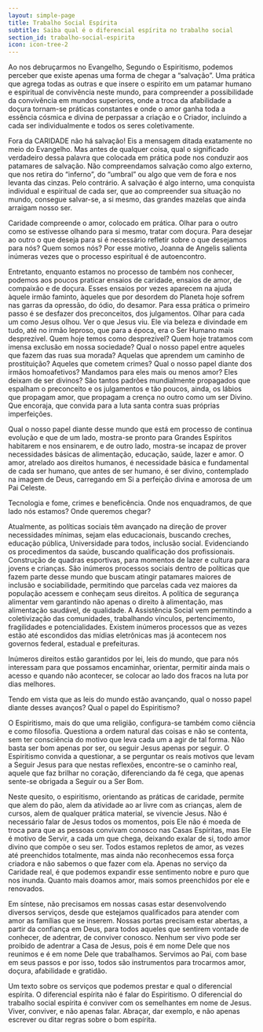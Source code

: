 ```yaml
---
layout: simple-page
title: Trabalho Social Espírita
subtitle: Saiba qual é o diferencial espírita no trabalho social
section_id: trabalho-social-espirita
icon: icon-tree-2
---
```


Ao nos debruçarmos no Evangelho, Segundo o Espiritismo, podemos perceber que existe apenas uma forma de chegar a “salvação”. Uma prática que agrega todas as outras e que insere o espírito em um patamar humano e espiritual de convivência neste mundo, para compreender a possibilidade da convivência em mundos superiores, onde a troca da afabilidade a doçura tornam-se práticas constantes e onde o amor ganha toda a essência cósmica e divina de perpassar a criação e o Criador, incluindo a cada ser individualmente e todos os seres coletivamente.

Fora da CARIDADE não há salvação! Eis a mensagem ditada exatamente no meio do Evangelho. Mas antes de qualquer coisa, qual o significado verdadeiro dessa palavra que colocada em prática pode nos conduzir aos patamares de salvação. Não compreendamos salvação como algo externo, que nos retira do “inferno”, do “umbral” ou algo que vem de fora e nos levanta das cinzas. Pelo contrário. A salvação é algo interno, uma conquista individual e espiritual de cada ser, que ao compreender sua situação no mundo, consegue salvar-se, a si mesmo, das grandes mazelas que ainda arraigam nosso ser.

Caridade compreende o amor, colocado em prática. Olhar para o outro como se estivesse olhando para si mesmo, tratar com doçura. Para desejar ao outro o que deseja para si é necessário refletir sobre o que desejamos para nós? Quem somos nós? Por esse motivo, Joanna de Angelis salienta inúmeras vezes que o processo espiritual é de autoencontro.

Entretanto, enquanto estamos no processo de também nos conhecer, podemos aos poucos praticar ensaios de caridade, ensaios de amor, de compaixão e de doçura. Esses ensaios por vezes aparecem na ajuda àquele irmão faminto, àqueles que por desordem do Planeta hoje sofrem nas garras da opressão, do ódio, do desamor. Para essa prática o primeiro passo é se desfazer dos preconceitos, dos julgamentos. Olhar para cada um como Jesus olhou. Ver o que Jesus viu. Ele via beleza e divindade em tudo, até no irmão leproso, que para a época, era o Ser Humano mais desprezível. Quem hoje temos como desprezível? Quem hoje tratamos com imensa exclusão em nossa sociedade? Qual o nosso papel entre aqueles que fazem das ruas sua morada? Aquelas que aprendem um caminho de prostituição? Aqueles que cometem crimes? Qual o nosso papel diante dos irmãos homoafetivos? Mandamos para eles mais ou menos amor? Eles deixam de ser divinos? São tantos padrões mundialmente propagados que espalham o preconceito e os julgamentos e tão poucos, ainda, os lábios que propagam amor, que propagam a crença no outro como um ser Divino. Que encoraja, que convida para a luta santa contra suas próprias imperfeições.

Qual o nosso papel diante desse mundo que está em processo de continua evolução e que de um lado, mostra-se pronto para Grandes Espíritos habitarem e nos ensinarem, e de outro lado, mostra-se incapaz de prover necessidades básicas de alimentação, educação, saúde, lazer e amor. O amor, atrelado aos direitos humanos, é necessidade básica e fundamental de cada ser humano, que antes de ser humano, é ser divino, contemplado na imagem de Deus, carregando em Si a perfeição divina e amorosa de um Pai Celeste.

Tecnologia e fome, crimes e beneficência. Onde nos enquadramos, de que lado nós estamos? Onde queremos chegar?

Atualmente, as políticas sociais têm avançado na direção de prover necessidades mínimas, sejam elas educacionais, buscando creches, educação pública, Universidade para todos, inclusão social. Evidenciando os procedimentos da saúde, buscando qualificação dos profissionais. Construção de quadras esportivas, para momentos de lazer e cultura para jovens e crianças. São inúmeros processos sociais dentro de políticas que fazem parte desse mundo que buscam atingir patamares maiores de inclusão e sociabilidade, permitindo que parcelas cada vez maiores da população acessem e conheçam seus direitos. A política de segurança alimentar vem garantindo não apenas o direito à alimentação, mas alimentação saudável, de qualidade. A Assistência Social vem permitindo a coletivização das comunidades, trabalhando vínculos, pertencimento, fragilidades e potencialidades. Existem inúmeros processos que as vezes estão até escondidos das mídias eletrônicas mas já acontecem nos governos federal, estadual e prefeituras.

Inúmeros direitos estão garantidos por lei, leis do mundo, que para nós interessam para que possamos encaminhar, orientar, permitir ainda mais o acesso e quando não acontecer, se colocar ao lado dos fracos na luta por dias melhores.
 
Tendo em vista que as leis do mundo estão avançando, qual o nosso papel diante desses avanços? Qual o papel do Espiritismo?

O Espiritismo, mais do que uma religião, configura-se também como ciência e como filosofia. Questiona a ordem natural das coisas e não se contenta, sem ter consciência do motivo que leva cada um a agir de tal forma. Não basta ser bom apenas por ser, ou seguir Jesus apenas por seguir. O Espiritismo convida a questionar, a se perguntar os reais motivos que levam a Seguir Jesus para que nestas reflexões, encontre-se o caminho real, aquele que faz brilhar no coração, diferenciando da fé cega, que apenas sente-se obrigada a Seguir ou a Ser Bom.

Neste quesito, o espiritismo, orientando as práticas de caridade, permite que alem do pão, alem da atividade ao ar livre com as crianças, alem de cursos, alem de qualquer prática material, se vivencie Jesus. Não é necessário falar de Jesus todos os momentos, pois Ele não é moeda de troca para que as pessoas convivam conosco nas Casas Espíritas, mas Ele é motivo de Servir, a cada um que chega, deixando exalar de si, todo amor divino que compõe o seu ser. Todos estamos repletos de amor, as vezes até preenchidos totalmente, mas ainda não reconhecemos essa força criadora e não sabemos o que fazer com ela. Apenas no serviço da Caridade real, é que podemos expandir esse sentimento nobre e puro que nos inunda. Quanto mais doamos amor, mais somos preenchidos por ele e renovados.

Em síntese, não precisamos em nossas casas estar desenvolvendo diversos serviços, desde que estejamos qualificados para atender com amor as famílias que se inserem. Nossas portas precisam estar abertas, a partir da confiança em Deus, para todos aqueles que sentirem vontade de conhecer, de adentrar, de conviver conosco. Nenhum ser vivo pode ser proibido de adentrar a Casa de Jesus, pois é em nome Dele que nos reunimos e é em nome Dele que trabalhamos. Servimos ao Pai, com base em seus passos e por isso, todos são instrumentos para trocarmos amor, doçura, afabilidade e gratidão.
 
Um texto sobre os serviços que podemos prestar e qual o diferencial espírita. O diferencial espírita não é falar do Espiritismo. O diferencial do trabalho social espírita é conviver com os semelhantes em nome de Jesus. Viver, conviver, e não apenas falar. Abraçar, dar exemplo, e não apenas escrever ou ditar regras sobre o bom espírita.
